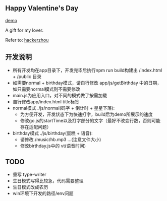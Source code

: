 ## Happy Valentine's Day
<p><a href="http://黄珊珊.com">demo</a></p>

A gift for my lover.

Refer to: <a href="https://github.com/hackerzhou/Love">hackerzhou</a>


## 开发说明
* 所有开发均在app目录下，开发完毕后执行npm run build构建出 /index.html + /public 目录
* 如需要normal + birthday模式，请自行修改 app/js/getBirthday 中的日期，如只需要normal模式则不需要修改
* main.js为应用入口，对不同的模式做了按需加载
* 自行修改app/index.html title标签
* normal模式 ./js/normal(码字 + 倒计时 + 星星下落):
    + 为方便开发，开发状态下为快速打字，build后为demo所展示的速度
    + 修改go.js的startTime以及打字部分的文字（最好不改变行数，否则可能存在适配问题）
* birthday模式 ./js/birthday(蛋糕 + 语音):
    + 请修改./music/hb.mp3 ...(注意文件大小)
    + 修改birthday.js中的 vt(语音时间)


## TODO

* 重写 type-writer
* 生日模式写得比较急，代码需要整理
* 生日模式改成农历
* win环境下开发的路径/env问题
